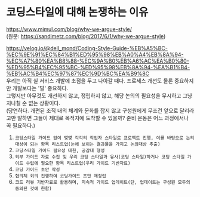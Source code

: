 
# 코딩스타일에 대해 논쟁하는 이유
https://www.mimul.com/blog/why-we-argue-style/  
(원문: https://sandimetz.com/blog/2017/6/1/why-we-argue-style)  
  
https://velog.io/@dell_mond/Coding-Style-Guide-%EB%A5%BC-%EC%9E%91%EC%84%B1%ED%95%98%EB%A0%A4%EB%8A%94-%EC%A7%80%EA%B8%88-%EC%9A%B0%EB%A6%AC%EA%B0%80-%ED%95%B4%EC%95%BC-%ED%95%98%EB%8A%94-%EA%B1%B4-%EB%AC%B4%EC%97%87%EC%9D%BC%EA%B9%8C  
우리는 아직 실 서비스 개발에 초점을 두고 나아갈 때다. 프로세스 개선도 물론 중요하지만 개발보다는 '덜' 중요하다.  
그렇지만 아무것도 개선하지 않고, 정립하지 않고, 해당 논의의 필요성을 무시하고 그냥 지나칠 순 없는 상황이다.  
(당연하다. 개편된 조직 내의 체계와 문화를 잡지 않고 구성원에게 무조건 앞으로 달리라고만 말하면 그들이 제대로 목적지에 도착할 수 있을까? 준비 운동은 어느 과정에서나 꼭 필요하다.)  


1. `코딩스타일 가이드 없이 몇몇 각각의 작업자 스타일로 프로젝트 진행, 이를 바탕으로 논의 대상이 되는 항목 리스트업(눈에 보이는 결과물을 가지고 논의대상 추출)`
2. `코딩스타일 가이드 필요성 대한, 공감대 형성`
3. `외부 가이드 자료 수집 및 우리 코딩 스타일과 유사(코딩 스타일)하거나 코딩 스타일 가이드 수립에 필요한 항목 리스트업(우리 가이드 기반자료)`
4. `코딩 가이드 초안 작성`
5. `협의체 회의 진행하여 코딩가이드 초안 재정립`
6. `코드 리뷰 기반자료로 활용하며, 지속적 가이드 업데이트(단, 업데이트는 구성원 모두의 동의된 것에 한함)`
